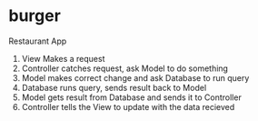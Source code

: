 # burger
Restaurant App


1. View Makes a request
2. Controller catches request, ask Model to do something
3. Model makes correct change and ask Database to run query
4. Database runs query, sends result back to Model
5. Model gets result from Database and sends it to Controller
6. Controller tells the View to update with the data recieved
